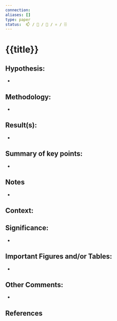 ```yaml
---
connection: 
aliases: []
type: paper
status:  📫 / 📖 / 🔗 / ⚛️ / 🗄
---
```


# {{title}}


## Hypothesis:
- 

## Methodology:
- 

## Result(s):
- 

## Summary of key points:
- 

## Notes
- 

## Context:


## Significance:
- 

## Important Figures and/or Tables:
- 

## Other Comments:
-

## References